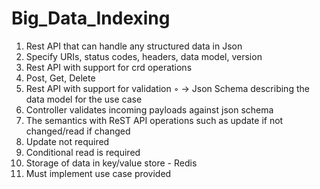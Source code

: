 # Big_Data_Indexing

1. Rest API that can handle any structured data in Json
2. Specify URIs, status codes, headers, data model, version
3. Rest API with support for crd operations
4. Post, Get, Delete
5. Rest API with support for validation
◦  -> Json Schema describing the data model for the use case
6. Controller validates incoming payloads against json schema
7. The semantics with ReST API operations such as update if not changed/read if changed
8. Update not required
9. Conditional read is required
10. Storage of data in key/value store - Redis
11. Must implement use case provided